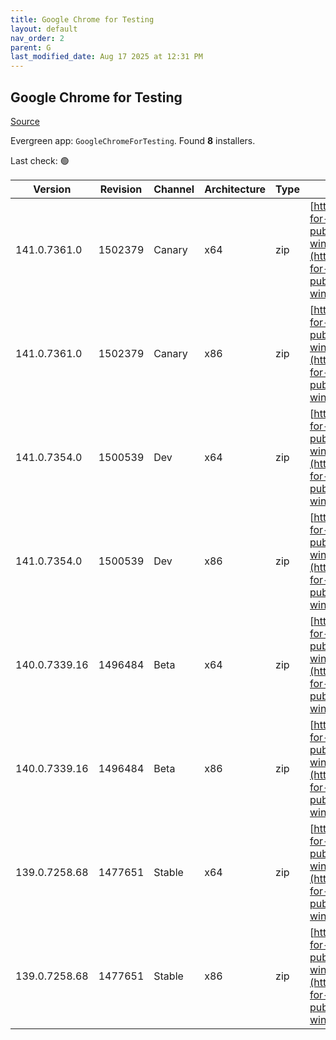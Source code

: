 ```yaml
---
title: Google Chrome for Testing
layout: default
nav_order: 2
parent: G
last_modified_date: Aug 17 2025 at 12:31 PM
---
```


## Google Chrome for Testing

[Source](https://googlechromelabs.github.io/chrome-for-testing/)

Evergreen app: `GoogleChromeForTesting`. Found **8** installers.

Last check: 🟢

| Version       | Revision | Channel | Architecture | Type | URI                                                                                                                                                                                            |
| ------------- | -------- | ------- | ------------ | ---- | ---------------------------------------------------------------------------------------------------------------------------------------------------------------------------------------------- |
| 141.0.7361.0  | 1502379  | Canary  | x64          | zip  | [https://storage.googleapis.com/chrome-for-testing-public/141.0.7361.0/win64/chrome-win64.zip](https://storage.googleapis.com/chrome-for-testing-public/141.0.7361.0/win64/chrome-win64.zip)   |
| 141.0.7361.0  | 1502379  | Canary  | x86          | zip  | [https://storage.googleapis.com/chrome-for-testing-public/141.0.7361.0/win32/chrome-win32.zip](https://storage.googleapis.com/chrome-for-testing-public/141.0.7361.0/win32/chrome-win32.zip)   |
| 141.0.7354.0  | 1500539  | Dev     | x64          | zip  | [https://storage.googleapis.com/chrome-for-testing-public/141.0.7354.0/win64/chrome-win64.zip](https://storage.googleapis.com/chrome-for-testing-public/141.0.7354.0/win64/chrome-win64.zip)   |
| 141.0.7354.0  | 1500539  | Dev     | x86          | zip  | [https://storage.googleapis.com/chrome-for-testing-public/141.0.7354.0/win32/chrome-win32.zip](https://storage.googleapis.com/chrome-for-testing-public/141.0.7354.0/win32/chrome-win32.zip)   |
| 140.0.7339.16 | 1496484  | Beta    | x64          | zip  | [https://storage.googleapis.com/chrome-for-testing-public/140.0.7339.16/win64/chrome-win64.zip](https://storage.googleapis.com/chrome-for-testing-public/140.0.7339.16/win64/chrome-win64.zip) |
| 140.0.7339.16 | 1496484  | Beta    | x86          | zip  | [https://storage.googleapis.com/chrome-for-testing-public/140.0.7339.16/win32/chrome-win32.zip](https://storage.googleapis.com/chrome-for-testing-public/140.0.7339.16/win32/chrome-win32.zip) |
| 139.0.7258.68 | 1477651  | Stable  | x64          | zip  | [https://storage.googleapis.com/chrome-for-testing-public/139.0.7258.68/win64/chrome-win64.zip](https://storage.googleapis.com/chrome-for-testing-public/139.0.7258.68/win64/chrome-win64.zip) |
| 139.0.7258.68 | 1477651  | Stable  | x86          | zip  | [https://storage.googleapis.com/chrome-for-testing-public/139.0.7258.68/win32/chrome-win32.zip](https://storage.googleapis.com/chrome-for-testing-public/139.0.7258.68/win32/chrome-win32.zip) |
